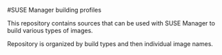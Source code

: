 #SUSE Manager building profiles

This repository contains sources that can be used with SUSE Manager to build various types of images.

Repository is organized by build types and then individual image names.
